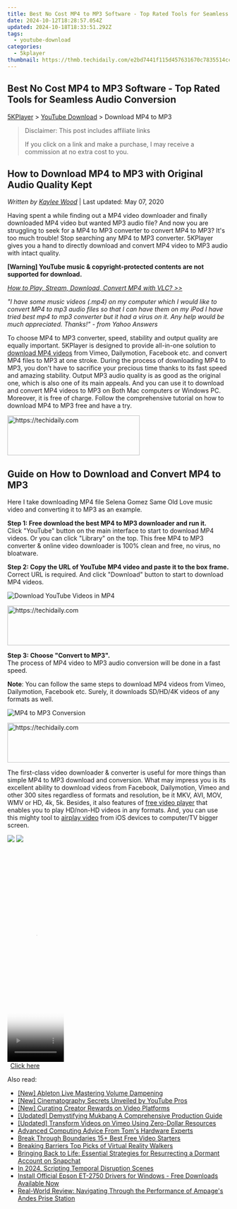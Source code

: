 ```yaml
---
title: Best No Cost MP4 to MP3 Software - Top Rated Tools for Seamless Audio Conversion
date: 2024-10-12T18:28:57.054Z
updated: 2024-10-18T18:33:51.292Z
tags:
  - youtube-download
categories:
  - 5kplayer
thumbnail: https://thmb.techidaily.com/e2bd7441f115d457631670c7835514cc1e1ad27ead792a165abad33ef124056a.jpg
---
```


## Best No Cost MP4 to MP3 Software - Top Rated Tools for Seamless Audio Conversion

[5KPlayer](https://tools.techidaily.com/5kplayer/products/) \> [YouTube Download](https://tools.techidaily.com/5kplayer/youtube-download/) \> Download MP4 to MP3

>  Disclaimer: This post includes affiliate links
>
>  If you click on a link and make a purchase, I may receive a commission at no extra cost to you.
>

## How to Download MP4 to MP3 with Original Audio Quality Kept

 _Written by [Kaylee Wood](https://www.quora.com/profile/Amanda-Hu-21)_ | Last updated: May 07, 2020 

Having spent a while finding out a MP4 video downloader and finally downloaded MP4 video but wanted MP3 audio file? And now you are struggling to seek for a MP4 to MP3 converter to convert MP4 to MP3? It's too much trouble! Stop searching any MP4 to MP3 converter. 5KPlayer gives you a hand to directly download and convert MP4 video to MP3 audio with intact quality. 

**\[Warning\] YouTube music & copyright-protected contents are not supported for download.**

_[How to Play, Stream, Download, Convert MP4 with VLC? >>](https://tools.techidaily.com/5kplayer/products/)_

_"I have some music videos (.mp4) on my computer which I would like to convert MP4 to mp3 audio files so that I can have them on my iPod I have tried best mp4 to mp3 converter but it had a virus on it. Any help would be much appreciated. Thanks!" - from Yahoo Answers_

To choose MP4 to MP3 converter, speed, stability and output quality are equally important. 5KPlayer is designed to provide all-in-one solution to [download MP4 videos](https://tools.techidaily.com/5kplayer/youtube-download/) from Vimeo, Dailymotion, Facebook etc. and convert MP4 files to MP3 at one stroke. During the process of downloading MP4 to MP3, you don't have to sacrifice your precious time thanks to its fast speed and amazing stability. Output MP3 audio quality is as good as the original one, which is also one of its main appeals. And you can use it to download and convert MP4 videos to MP3 on Both Mac computers or Windows PC. Moreover, it is free of charge. Follow the comprehensive tutorial on how to download MP4 to MP3 free and have a try. 

<!-- affiliate ads begin -->
<a href="https://aligracehair.sjv.io/c/5597632/1915825/19272" target="_top" id="1915825">
  <img src="//a.impactradius-go.com/display-ad/19272-1915825" border="0" alt="https://techidaily.com" width="300" height="90"/>
</a>
<img height="0" width="0" src="https://aligracehair.sjv.io/i/5597632/1915825/19272" style="position:absolute;visibility:hidden;" border="0" />
<!-- affiliate ads end -->

## Guide on How to Download and Convert MP4 to MP3

Here I take downloading MP4 file Selena Gomez Same Old Love music video and converting it to MP3 as an example.

**Step 1: Free download the best MP4 to MP3 downloader and run it.**   
 Click "YouTube" button on the main interface to start to download MP4 videos. Or you can click "Library" on the top. This free MP4 to MP3 converter & online video downloader is 100% clean and free, no virus, no bloatware.

**Step 2: Copy the URL of YouTube MP4 video and paste it to the box frame.**   
Correct URL is required. And click "Download" button to start to download MP4 videos.

![Download YouTube Videos in MP4](https://www.5kplayer.com/youtube-download/img/download-same-old-love-mp4.jpg) 

<!-- affiliate ads begin -->
<a href="https://appsumo.8odi.net/c/5597632/2144278/7443" target="_top" id="2144278">
  <img src="//a.impactradius-go.com/display-ad/7443-2144278" border="0" alt="https://techidaily.com" width="728" height="90"/>
</a>
<img height="0" width="0" src="https://appsumo.8odi.net/i/5597632/2144278/7443" style="position:absolute;visibility:hidden;" border="0" />
<!-- affiliate ads end -->

**Step 3: Choose "Convert to MP3".**   
 The process of MP4 video to MP3 audio conversion will be done in a fast speed. 

**Note**: You can follow the same steps to download MP4 videos from Vimeo, Dailymotion, Facebook etc. Surely, it downloads SD/HD/4K videos of any formats as well. 

![MP4 to MP3 Conversion](https://www.5kplayer.com/youtube-download/img/download-same-old-love-mp3.jpg) 

<!-- affiliate ads begin -->
<a href="https://bluettiit.sjv.io/c/5597632/2148129/17093" target="_top" id="2148129">
  <img src="//a.impactradius-go.com/display-ad/17093-2148129" border="0" alt="https://techidaily.com" width="728" height="90"/>
</a>
<img height="0" width="0" src="https://bluettiit.sjv.io/i/5597632/2148129/17093" style="position:absolute;visibility:hidden;" border="0" />
<!-- affiliate ads end -->

The first-class video downloader & converter is useful for more things than simple MP4 to MP3 download and conversion. What may impress you is its excellent ability to download videos from Facebook, Dailymotion, Vimeo and other 300 sites regardless of formats and resolution, be it MKV, AVI, MOV, WMV or HD, 4k, 5k. Besides, it also features of [free video player](https://tools.techidaily.com/5kplayer/video-music-player/) that enables you to play HD/non-HD videos in any formats. And, you can use this mighty tool to [airplay video](https://tools.techidaily.com/5kplayer/airplay/) from iOS devices to computer/TV bigger screen.

[![](https://www.5kplayer.com/youtube-download/../button/freedownwhitewin.png)](https://tools.techidaily.com/5kplayer/products/) [![](https://www.5kplayer.com/youtube-download/../button/freedownbackmac.png)](https://tools.techidaily.com/5kplayer/products/)

<!-- affiliate ads begin -->
<span id="1993647">
					<video width="128" height="480" style="cursor:pointer"
           poster="//a.impactradius-go.com/display-clicktoplayimage/1993647.png"
           onclick="if(!this.playClicked){this.play();this.setAttribute('controls',true);this.playClicked=true;}">
	   <source src="//a.impactradius-go.com/display-ad/22993-1993647">
	   <img src="//a.impactradius-go.com/display-clicktoplayimage/1993647.png" style="border: none; height: 100%; width: 100%; object-fit: contain">
	</video>
	<div style="width:80px;text-align:center"><a href="javascript:window.open(decodeURIComponent('https%3A%2F%2Fhomestyler.sjv.io%2Fc%2F5597632%2F1993647%2F22993'), '_blank');void(0);">Click here</a></div>
</span>
<img height="0" width="0" src="https://imp.pxf.io/i/5597632/1993647/22993" style="position:absolute;visibility:hidden;" border="0" />
<!-- affiliate ads end -->

<ins class="adsbygoogle"
     style="display:block"
     data-ad-format="autorelaxed"
     data-ad-client="ca-pub-7571918770474297"
     data-ad-slot="1223367746"></ins>

<ins class="adsbygoogle"
     style="display:block"
     data-ad-client="ca-pub-7571918770474297"
     data-ad-slot="8358498916"
     data-ad-format="auto"
     data-full-width-responsive="true"></ins>

<span class="atpl-alsoreadstyle">Also read:</span>
<div><ul>
<li><a href="https://article-posts.techidaily.com/new-ableton-live-mastering-volume-dampening/"><u>[New] Ableton Live Mastering Volume Dampening</u></a></li>
<li><a href="https://youtube-video-recordings.techidaily.com/new-cinematography-secrets-unveiled-by-youtube-pros/"><u>[New] Cinematography Secrets Unveiled by YouTube Pros</u></a></li>
<li><a href="https://youtube-video-recordings.techidaily.com/new-curating-creator-rewards-on-video-platforms/"><u>[New] Curating Creator Rewards on Video Platforms</u></a></li>
<li><a href="https://youtube-video-recordings.techidaily.com/updated-demystifying-mukbang-a-comprehensive-production-guide/"><u>[Updated] Demystifying Mukbang A Comprehensive Production Guide</u></a></li>
<li><a href="https://vimeo-videos.techidaily.com/updated-transform-videos-on-vimeo-using-zero-dollar-resources/"><u>[Updated] Transform Videos on Vimeo Using Zero-Dollar Resources</u></a></li>
<li><a href="https://hardware-tips.techidaily.com/advanced-computing-advice-from-toms-hardware-experts/"><u>Advanced Computing Advice From Tom's Hardware Experts</u></a></li>
<li><a href="https://youtube-video-recordings.techidaily.com/break-through-boundaries-15plus-best-free-video-starters/"><u>Break Through Boundaries 15+ Best Free Video Starters</u></a></li>
<li><a href="https://extra-information.techidaily.com/breaking-barriers-top-picks-of-virtual-reality-walkers/"><u>Breaking Barriers Top Picks of Virtual Reality Walkers</u></a></li>
<li><a href="https://techtrends.techidaily.com/bringing-back-to-life-essential-strategies-for-resurrecting-a-dormant-account-on-snapchat/"><u>Bringing Back to Life: Essential Strategies for Resurrecting a Dormant Account on Snapchat</u></a></li>
<li><a href="https://extra-skills.techidaily.com/in-2024-scripting-temporal-disruption-scenes/"><u>In 2024, Scripting Temporal Disruption Scenes</u></a></li>
<li><a href="https://driver-download.techidaily.com/install-official-epson-et-2750-drivers-for-windows-free-downloads-available-now/"><u>Install Official Epson ET-2750 Drivers for Windows - Free Downloads Available Now</u></a></li>
<li><a href="https://buynow-marvelous.techidaily.com/real-world-review-navigating-through-the-performance-of-ampages-andes-prise-station/"><u>Real-World Review: Navigating Through the Performance of Ampage's Andes Prise Station</u></a></li>
</ul></div>

